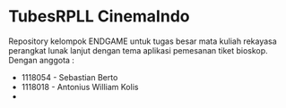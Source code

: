# TubesRPLL CinemaIndo
 Repository kelompok ENDGAME untuk tugas besar mata kuliah rekayasa perangkat lunak lanjut dengan tema aplikasi pemesanan tiket bioskop.
 Dengan anggota :
 - 1118054 - Sebastian Berto 
 - 1118018 - Antonius William Kolis
 -
 
